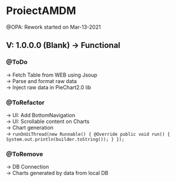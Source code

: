 # ProiectAMDM
@OPA: Rework started on Mar-13-2021  
## V: 1.0.0.0 (Blank) -> Functional  

<blockquote class="imgur-embed-pub" lang="en" data-id="a/eLYDi9C" data-context="false" ><a href="//imgur.com/a/eLYDi9C"></a></blockquote><script async src="//s.imgur.com/min/embed.js" charset="utf-8"></script>

### @ToDo  
-> Fetch Table from WEB using Jsoup  
-> Parse and format raw data  
-> Inject raw data in PieChart2.0 lib 

### @ToRefactor  
-> UI: Add BottomNavigation  
-> UI: Scrollable content on Charts  
-> Chart generation  
-> ```runOnUiThread(new Runnable() {
                    @Override
                    public void run() {
                        System.out.println(builder.toString());
                    }
                }); ```

### @ToRemove  
-> DB Connection  
-> Charts generated by data from local DB

